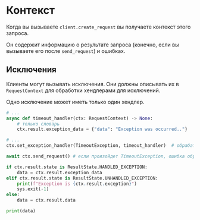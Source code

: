 # Контекст

Когда вы вызываете `client.create_request` вы получаете контекст этого запроса.

Он содержит информацию о результате запроса (конечно, если вы вызываете его после `send_request`) и ошибках.

## Исключения

Клиенты могут вызывать исключения. Они должны описывать их в `RequestContext` для обработки хендлерами для исключений.

Одно исключение может иметь только один хендлер.

```python
# ...
async def timeout_handler(ctx: RequestContext) -> None:
    # только словарь
    ctx.result.exception_data = {"data": "Exception was occurred.."}

# ...
ctx.set_exception_handler(TimeoutException, timeout_handler)  # обрабатываем ошибка таймаута

await ctx.send_request() # если произойдет TimeoutException, ошибка обработается в нашем хендлере

if ctx.result.state is ResultState.HANDLED_EXCEPTION:
    data = ctx.result.exception_data
elif ctx.result.state is ResultState.UNHANDLED_EXCEPTION:
    print(f"Exception is {ctx.result.exception}")
    sys.exit(-1)
else:
    data = ctx.result.data

print(data)
```
